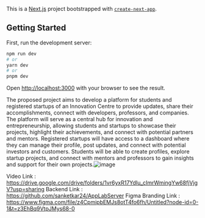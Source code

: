 This is a [Next.js](https://nextjs.org/) project bootstrapped with [`create-next-app`](https://github.com/vercel/next.js/tree/canary/packages/create-next-app).

## Getting Started

First, run the development server:

```bash
npm run dev
# or
yarn dev
# or
pnpm dev
```

Open [http://localhost:3000](http://localhost:3000) with your browser to see the result.


The proposed project aims to develop a platform for students and registered startups of an Innovation Centre to provide updates, share their accomplishments, connect with developers, professors, and companies. The platform will serve as a central hub for innovation and entrepreneurship, allowing students and startups to showcase their projects, highlight their achievements, and connect with potential partners and mentors. Registered startups will have access to a dashboard where they can manage their profile, post updates, and connect with potential investors and customers. Students will be able to create profiles, explore startup projects, and connect with mentors and professors to gain insights and support for their own projects.![image](https://user-images.githubusercontent.com/87925991/226148797-fa31f4a8-dfdc-4904-a643-2f7aa843f9df.png)

Video Link : https://drive.google.com/drive/folders/1vr6yxR17YdIu_cImrWmingYw68fjVjgV?usp=sharing
Backend Link : https://github.com/sanketkar24/AppLabServer
Figma Branding Link : https://www.figma.com/file/z4CpmipbEMJs8otT4fo6fh/Untitled?node-id=0-1&t=z3EhBq9VtpJMys68-0

